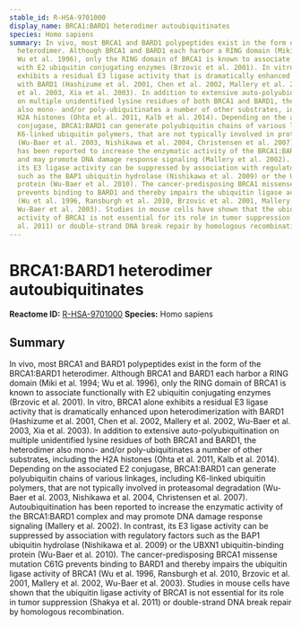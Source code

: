 ```yaml
---
stable_id: R-HSA-9701000
display_name: BRCA1:BARD1 heterodimer autoubiquitinates
species: Homo sapiens
summary: In vivo, most BRCA1 and BARD1 polypeptides exist in the form of the BRCA1:BARD1
  heterodimer. Although BRCA1 and BARD1 each harbor a RING domain (Miki et al. 1994;
  Wu et al. 1996), only the RING domain of BRCA1 is known to associate functionally
  with E2 ubiquitin conjugating enzymes (Brzovic et al. 2001). In vitro, BRCA1 alone
  exhibits a residual E3 ligase activity that is dramatically enhanced upon heterodimerization
  with BARD1 (Hashizume et al. 2001, Chen et al. 2002, Mallery et al. 2002, Wu-Baer
  et al. 2003, Xia et al. 2003). In addition to extensive auto-polyubiquitination
  on multiple unidentified lysine residues of both BRCA1 and BARD1, the heterodimer
  also mono- and/or poly-ubiquitinates a number of other substrates, including the
  H2A histones (Ohta et al. 2011, Kalb et al. 2014). Depending on the associated E2
  conjugase, BRCA1:BARD1 can generate polyubiquitin chains of various linkages, including
  K6-linked ubiquitin polymers, that are not typically involved in proteasomal degradation
  (Wu-Baer et al. 2003, Nishikawa et al. 2004, Christensen et al. 2007). Autoubiquitination
  has been reported to increase the enzymatic activity of the BRCA1:BARD1 complex
  and may promote DNA damage response signaling (Mallery et al. 2002). In contrast,
  its E3 ligase activity can be suppressed by association with regulatory factors
  such as the BAP1 ubiquitin hydrolase (Nishikawa et al. 2009) or the UBXN1 ubiquitin-binding
  protein (Wu-Baer et al. 2010). The cancer-predisposing BRCA1 missense mutation C61G
  prevents binding to BARD1 and thereby impairs the ubiquitin ligase activity of BRCA1
  (Wu et al. 1996, Ransburgh et al. 2010, Brzovic et al. 2001, Mallery et al. 2002,
  Wu-Baer et al. 2003). Studies in mouse cells have shown that the ubiquitin ligase
  activity of BRCA1 is not essential for its role in tumor suppression (Shakya et
  al. 2011) or double-strand DNA break repair by homologous recombination.
---
```


# BRCA1:BARD1 heterodimer autoubiquitinates
**Reactome ID:** [R-HSA-9701000](https://reactome.org/content/detail/R-HSA-9701000)
**Species:** Homo sapiens

## Summary

In vivo, most BRCA1 and BARD1 polypeptides exist in the form of the BRCA1:BARD1 heterodimer. Although BRCA1 and BARD1 each harbor a RING domain (Miki et al. 1994; Wu et al. 1996), only the RING domain of BRCA1 is known to associate functionally with E2 ubiquitin conjugating enzymes (Brzovic et al. 2001). In vitro, BRCA1 alone exhibits a residual E3 ligase activity that is dramatically enhanced upon heterodimerization with BARD1 (Hashizume et al. 2001, Chen et al. 2002, Mallery et al. 2002, Wu-Baer et al. 2003, Xia et al. 2003). In addition to extensive auto-polyubiquitination on multiple unidentified lysine residues of both BRCA1 and BARD1, the heterodimer also mono- and/or poly-ubiquitinates a number of other substrates, including the H2A histones (Ohta et al. 2011, Kalb et al. 2014). Depending on the associated E2 conjugase, BRCA1:BARD1 can generate polyubiquitin chains of various linkages, including K6-linked ubiquitin polymers, that are not typically involved in proteasomal degradation (Wu-Baer et al. 2003, Nishikawa et al. 2004, Christensen et al. 2007). Autoubiquitination has been reported to increase the enzymatic activity of the BRCA1:BARD1 complex and may promote DNA damage response signaling (Mallery et al. 2002). In contrast, its E3 ligase activity can be suppressed by association with regulatory factors such as the BAP1 ubiquitin hydrolase (Nishikawa et al. 2009) or the UBXN1 ubiquitin-binding protein (Wu-Baer et al. 2010). The cancer-predisposing BRCA1 missense mutation C61G prevents binding to BARD1 and thereby impairs the ubiquitin ligase activity of BRCA1 (Wu et al. 1996, Ransburgh et al. 2010, Brzovic et al. 2001, Mallery et al. 2002, Wu-Baer et al. 2003). Studies in mouse cells have shown that the ubiquitin ligase activity of BRCA1 is not essential for its role in tumor suppression (Shakya et al. 2011) or double-strand DNA break repair by homologous recombination.

